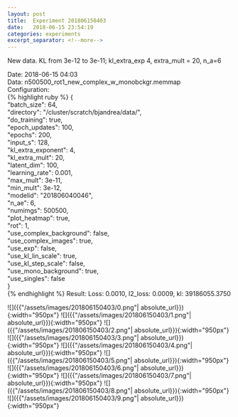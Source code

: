 ```yaml
---
layout: post
title:  Experiment 201806150403
date:   2018-06-15 23:54:19
categories: experiments
excerpt_separator: <!--more-->
---
```

New data. KL from 3e-12 to 3e-11; kl_extra_exp 4, extra_mult = 20, n_a=6  

 <!--more-->
Date: 2018-06-15 04:03  
Data: n500500_rot1_new_complex_w_monobckgr.memmap  
Configuration:   
{% highlight ruby %}
{  
    "batch_size": 64,   
    "directory": "/cluster/scratch/bjandrea/data/",   
    "do_training": true,   
    "epoch_updates": 100,   
    "epochs": 200,   
    "input_s": 128,   
    "kl_extra_exponent": 4,   
    "kl_extra_mult": 20,   
    "latent_dim": 100,   
    "learning_rate": 0.001,   
    "max_mult": 3e-11,   
    "min_mult": 3e-12,   
    "modelid": "201806040046",   
    "n_ae": 6,   
    "numimgs": 500500,   
    "plot_heatmap": true,   
    "rot": 1,   
    "use_complex_background": false,   
    "use_complex_images": true,   
    "use_exp": false,   
    "use_kl_lin_scale": true,   
    "use_kl_step_scale": false,   
    "use_mono_background": true,   
    "use_singles": false  
}  
{% endhighlight %}
Result: Loss: 0.0010, l2_loss: 0.0009, kl: 39186055.3750  

![]({{"/assets/images/201806150403/0.png"| absolute_url}}){:width="950px"}
![]({{"/assets/images/201806150403/1.png"| absolute_url}}){:width="950px"}
![]({{"/assets/images/201806150403/2.png"| absolute_url}}){:width="950px"}
![]({{"/assets/images/201806150403/3.png"| absolute_url}}){:width="950px"}
![]({{"/assets/images/201806150403/4.png"| absolute_url}}){:width="950px"}
![]({{"/assets/images/201806150403/5.png"| absolute_url}}){:width="950px"}
![]({{"/assets/images/201806150403/6.png"| absolute_url}}){:width="950px"}
![]({{"/assets/images/201806150403/7.png"| absolute_url}}){:width="950px"}
![]({{"/assets/images/201806150403/8.png"| absolute_url}}){:width="950px"}
![]({{"/assets/images/201806150403/9.png"| absolute_url}}){:width="950px"}
